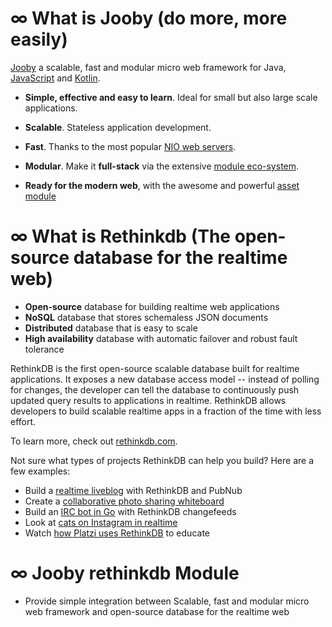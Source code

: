
# &infin; What is Jooby (do more, more easily)

[Jooby](http://jooby.org) a scalable, fast and modular micro web framework for Java, [JavaScript](http://jooby.org/doc/lang-js) and [Kotlin](http://jooby.org/doc/lang-kotlin).

* **Simple, effective and easy to learn**. Ideal for small but also large scale applications.

* **Scalable**. Stateless application development.

* **Fast**. Thanks to the most popular [NIO web servers](http://jooby.org/doc/servers).

* **Modular**. Make it **full-stack** via the extensive [module eco-system](http://jooby.org/modules).

* **Ready for the modern web**, with the awesome and powerful [asset module](https://github.com/jooby-project/jooby/tree/master/jooby-assets)

# &infin; What is Rethinkdb (The open-source database for the realtime web)

* **Open-source** database for building realtime web applications
* **NoSQL** database that stores schemaless JSON documents
* **Distributed** database that is easy to scale
* **High availability** database with automatic failover and robust fault tolerance

RethinkDB is the first open-source scalable database built for realtime applications. It exposes a new database access model -- instead of polling for changes, the developer can tell the database to continuously push updated query results to applications in realtime. RethinkDB allows developers to build scalable realtime apps in a fraction of the time with less effort.

To learn more, check out [rethinkdb.com](https://rethinkdb.com).

Not sure what types of projects RethinkDB can help you build? Here are a few examples:

* Build a [realtime liveblog](https://rethinkdb.com/blog/rethinkdb-pubnub/) with RethinkDB and PubNub
* Create a [collaborative photo sharing whiteboard](https://www.youtube.com/watch?v=pdPRp3UxL_s)
* Build an [IRC bot in Go](https://rethinkdb.com/blog/go-irc-bot/) with RethinkDB changefeeds
* Look at [cats on Instagram in realtime](https://rethinkdb.com/blog/cats-of-instagram/)
* Watch [how Platzi uses RethinkDB](https://www.youtube.com/watch?v=Nb_UzRYDB40) to educate

# &infin; Jooby rethinkdb Module
* Provide simple integration between Scalable, fast and modular micro web framework and open-source database for the realtime web
